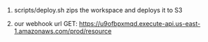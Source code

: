 1. scripts/deploy.sh zips the workspace and deploys it to S3

2. our webhook url GET: https://u9ofbpxmqd.execute-api.us-east-1.amazonaws.com/prod/resource